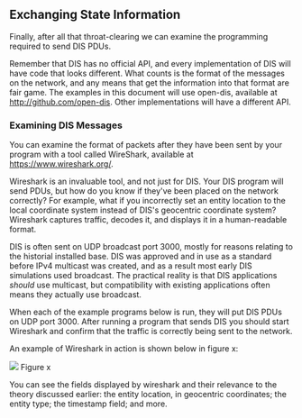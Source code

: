 ## Exchanging State Information

Finally, after all that throat-clearing we can examine the programming required to send DIS PDUs.

Remember that DIS has no official API, and every implementation of DIS will have code that looks different. What counts is the format of the messages on the network, and any means that get the information into that format are fair game. The examples in this document will use open-dis, available at <a href="http://github.com/open-dis">http://github.com/open-dis</a>. Other implementations will have a different API.

### Examining DIS Messages

You can examine the format of packets after they have been sent by your program with a tool called WireShark, available at <a href="https://www.wireshark.org/">https://www.wireshark.org/</a>.

Wireshark is an invaluable tool, and not just for DIS. Your DIS program will send PDUs, but how do you know if they've been placed on the network correctly? For example, what if you incorrectly set an entity location to the local coordinate system instead of DIS's geocentric coordinate system?  Wireshark captures traffic, decodes it, and displays it in a human-readable format.

DIS is often sent on UDP broadcast port 3000, mostly for reasons relating to the historial installed base. DIS was approved and in use as a standard before IPv4 multicast was created, and as a result most early DIS simulations used broadcast. The practical reality is that DIS applications _should_ use multicast, but compatibility with existing applications often means they actually use broadcast.

When each of the example programs below is run, they will put DIS PDUs on UDP port 3000. After running a program that sends DIS you should start Wireshark and confirm that the traffic is correctly being sent to the network.

An example of Wireshark in action is shown below in figure x:

<img src="images/exchangingStateInformation/wireshark.jpeg"/>
Figure x

You can see the fields displayed by wireshark and their relevance to the theory discussed earlier: the entity location, in geocentric coordinates; the entity type; the timestamp field; and more.
